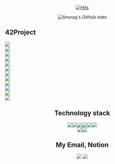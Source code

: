 <div align=center>
  
[![Hits](https://hits.seeyoufarm.com/api/count/incr/badge.svg?url=https%3A%2F%2Fgithub.com%2Fukjinlee66&count_bg=%233DA6C8&title_bg=%23C6CD65&icon=&icon_color=%23E7E7E7&title=visit&edge_flat=false)](https://hits.seeyoufarm.com)

![Anurag's GitHub stats](https://github-readme-stats.vercel.app/api?username=ukjinlee66&count_private=true&show_icons=true&theme=cobalt)

<div align=left>

## 42Project<br>

![](https://img.shields.io/badge/Libft-pass-green?style=for-the-badge&logo=42)<br>
![](https://img.shields.io/badge/ft__printf-pass-green?style=for-the-badge&logo=42)<br>
![](https://img.shields.io/badge/get__next__line-pass-green?style=for-the-badge&logo=42)<br>
![](https://img.shields.io/badge/netwhat-pass-green?style=for-the-badge&logo=42)<br>
![](https://img.shields.io/badge/cub3d-pass-green?style=for-the-badge&logo=42)<br>
![](https://img.shields.io/badge/ft__server-pass-green?style=for-the-badge&logo=42)<br>
![](https://img.shields.io/badge/libasm-pass-green?style=for-the-badge&logo=42)<br>
![](https://img.shields.io/badge/ft__services-pass-green?style=for-the-badge&logo=42)<br>
![](https://img.shields.io/badge/minishell-pass-green?style=for-the-badge&logo=42)<br>
![](https://img.shields.io/badge/ft__containers-progressing-orange?style=for-the-badge&logo=42)<br>
![](https://img.shields.io/badge/webserv-pass-green?style=for-the-badge&logo=42)<br>
![](https://img.shields.io/badge/ft__transcendence-not_started-red?style=for-the-badge&logo=42)<br>


<div align=center>
  
## Technology stack<br>
  
![](https://img.shields.io/badge/-C-fff?&logo=c&logoColor=007396)![](https://img.shields.io/badge/-C++-fff?&logo=c%2B%2B&logoColor=007396)![](https://img.shields.io/badge/-Kubernetes-fff?&logo=kubernetes)![](https://img.shields.io/badge/-Docker-fff?&logo=Docker)![](https://img.shields.io/badge/-Swift-fff?&logo=Swift)![](https://img.shields.io/badge/-Java-fff?&logo=Java&logoColor=007396)<br>![](https://img.shields.io/badge/-Xcode-fff?&logo=Xcode&logoColor=007396)![](https://img.shields.io/badge/-MySQL-fff?&logo=mysql&logoColor=007396)<br>

## My Email, Notion

<a href="mailto:ukjinlee66@gmail.com" target="_blank"><img src="https://img.shields.io/badge/Gmail-de0101?style=soft-square&logo=gmail&logoColor=white"/></a>
<a href="https://www.notion.so/71a17b08a5854c0f90d39b591ef336f1?v=b01fb66da6244c02826d49b86d38627c" target="_blank"><img src="https://img.shields.io/badge/Notion-ffffff?style=soft-square&logo=notion&logoColor=black"/></a>

<!--
**ukjinlee66/ukjinlee66** is a ✨ _special_ ✨ repository because its `README.md` (this file) appears on your GitHub profile.

Here are some ideas to get you started:

- 🔭 I’m currently working on ...
- 🌱 I’m currently learning ...
- 👯 I’m looking to collaborate on ...
- 🤔 I’m looking for help with ...
- 💬 Ask me about ...
- 📫 How to reach me: ...
- 😄 Pronouns: ...
- ⚡ Fun fact: ...
-->
